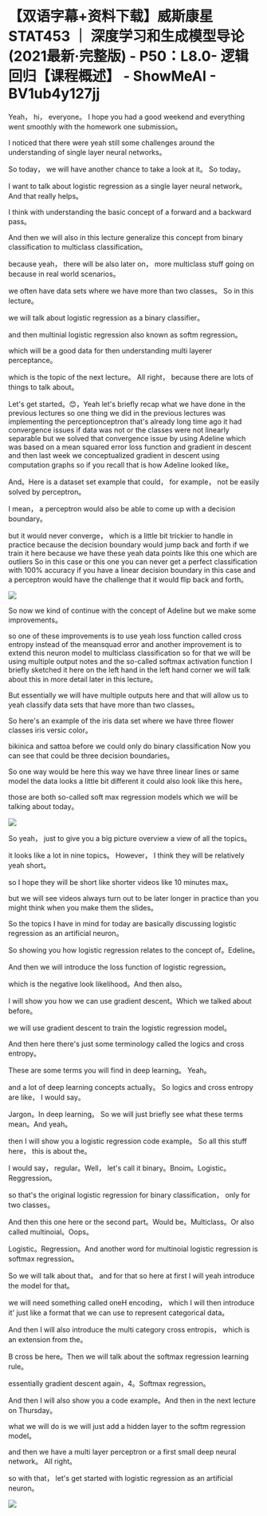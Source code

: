 # 【双语字幕+资料下载】威斯康星 STAT453 ｜ 深度学习和生成模型导论(2021最新·完整版) - P50：L8.0- 逻辑回归【课程概述】 - ShowMeAI - BV1ub4y127jj

Yeah， hi， everyone。 I hope you had a good weekend and everything went smoothly with the homework one submission。

 I noticed that there were yeah still some challenges around the understanding of single layer neural networks。

 So today， we will have another chance to take a look at it。 So today。

 I want to talk about logistic regression as a single layer neural network。 And that really helps。

 I think with understanding the basic concept of a forward and a backward pass。

 And then we will also in this lecture generalize this concept from binary classification to multiclass classification。

 because yeah， there will be also later on， more multiclass stuff going on because in real world scenarios。

 we often have data sets where we have more than two classes。 So in this lecture。

 we will talk about logistic regression as a binary classifier。

 and then multinial logistic regression also known as softm regression。

 which will be a good data for then understanding multi layerer perceptance。

 which is the topic of the next lecture。 All right， because there are lots of things to talk about。

 Let's get started。😊，Yeah let's briefly recap what we have done in the previous lectures so one thing we did in the previous lectures was implementing the perceptionceptron that's already long time ago it had convergence issues if data was not or the classes were not linearly separable but we solved that convergence issue by using Adeline which was based on a mean squared error loss function and gradient in descent and then last week we conceptualized gradient in descent using computation graphs so if you recall that is how Adeline looked like。

And。Here is a dataset set example that could， for example， not be easily solved by perceptron。

 I mean， a perceptron would also be able to come up with a decision boundary。

 but it would never converge， which is a little bit trickier to handle in practice because the decision boundary would jump back and forth if we train it here because we have these yeah data points like this one which are outliers So in this case or this one you can never get a perfect classification with 100% accuracy if you have a linear decision boundary in this case and a perceptron would have the challenge that it would flip back and forth。



![](img/dde61643984eeac0ddc9007e2ed05284_1.png)

So now we kind of continue with the concept of Adeline but we make some improvements。

 so one of these improvements is to use yeah loss function called cross entropy instead of the meansquad error and another improvement is to extend this neuron model to multiclass classification so for that we will be using multiple output notes and the so-called softmax activation function I briefly sketched it here on the left hand in the left hand corner we will talk about this in more detail later in this lecture。

But essentially we will have multiple outputs here and that will allow us to yeah classify data sets that have more than two classes。

 So here's an example of the iris data set where we have three flower classes iris versic color。

 bikinica and sattoa before we could only do binary classification Now you can see that could be three decision boundaries。

 So one way would be here this way we have three linear lines or same model the data looks a little bit different it could also look like this here。

 those are both so-called soft max regression models which we will be talking about today。



![](img/dde61643984eeac0ddc9007e2ed05284_3.png)

So yeah， just to give you a big picture overview a view of all the topics。

 it looks like a lot in nine topics。 However， I think they will be relatively yeah short。

 so I hope they will be short like shorter videos like 10 minutes max。

 but we will see videos always turn out to be later longer in practice than you might think when you make them the slides。

 So the topics I have in mind for today are basically discussing logistic regression as an artificial neuron。

 So showing you how logistic regression relates to the concept of。Edeline。

And then we will introduce the loss function of logistic regression。

 which is the negative look likelihood。And then also。

 I will show you how we can use gradient descent。Which we talked about before。

 we will use gradient descent to train the logistic regression model。

 And then here there's just some terminology called the logics and cross entropy。

 These are some terms you will find in deep learning。 Yeah。

 and a lot of deep learning concepts actually。 So logics and cross entropy are like， I would say。

Jargon。In deep learning。 So we will just briefly see what these terms mean。And yeah。

 then I will show you a logistic regression code example。 So all this stuff here， this is about the。

 I would say， regular。Well， let's call it binary。Bnoim。Logistic。Reggression。

 so that's the original logistic regression for binary classification， only for two classes。

 And then this one here or the second part。Would be。Multiclass。Or also called multinoial。Oops。

Logistic。Regression。And another word for multinoial logistic regression is softmax regression。

So we will talk about that。 and for that so here at first I will yeah introduce the model for that。

 we will need something called oneH encoding， which I will then introduce it' just like a format that we can use to represent categorical data。

And then I will also introduce the multi category cross entropis， which is an extension from the。

B cross be here。Then we will talk about the softmax regression learning rule。

 essentially gradient descent again，4。Softmax regression。

 And then I will also show you a code example。And then in the next lecture on Thursday。

 what we will do is we will just add a hidden layer to the softm regression model。

 and then we have a multi layer perceptron or a first small deep neural network。 All right。

 so with that， let's get started with logistic regression as an artificial neuron。



![](img/dde61643984eeac0ddc9007e2ed05284_5.png)